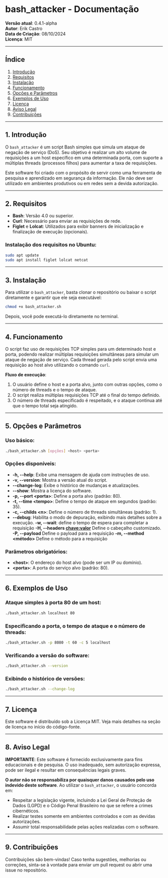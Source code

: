 # bash_attacker - Documentação

**Versão atual**: 0.4.1-alpha  
**Autor**: Erik Castro  
**Data de Criação**: 08/10/2024  
**Licença**: MIT

---

## Índice
1. [Introdução](#introdução)
2. [Requisitos](#requisitos)
3. [Instalação](#instalação)
4. [Funcionamento](#funcionamento)
5. [Opções e Parâmetros](#opções-e-parâmetros)
6. [Exemplos de Uso](#exemplos-de-uso)
7. [Licença](#licença)
8. [Aviso Legal](#aviso-legal)
9. [Contribuições](#contribuições)

---

## 1. Introdução

O `bash_attacker` é um script Bash simples que simula um ataque de negação de serviço (DoS). Seu objetivo é realizar um alto volume de requisições a um host específico em uma determinada porta, com suporte a múltiplas threads (processos filhos) para aumentar a taxa de requisições.

Este software foi criado com o propósito de servir como uma ferramenta de pesquisa e aprendizado em segurança da informação. Ele não deve ser utilizado em ambientes produtivos ou em redes sem a devida autorização.

---

## 2. Requisitos

- **Bash**: Versão 4.0 ou superior.
- **Curl**: Necessário para enviar as requisições de rede.
- **Figlet** e **Lolcat**: Utilizados para exibir banners de inicialização e finalização de execução (opcionais).

### Instalação dos requisitos no Ubuntu:

```bash
sudo apt update
sudo apt install figlet lolcat netcat
```

---

## 3. Instalação

Para utilizar o `bash_attacker`, basta clonar o repositório ou baixar o script diretamente e garantir que ele seja executável:

```bash
chmod +x bash_attacker.sh
```

Depois, você pode executá-lo diretamente no terminal.

---

## 4. Funcionamento

O script faz uso de requisições TCP simples para um determinado host e porta, podendo realizar múltiplas requisições simultâneas para simular um ataque de negação de serviço. Cada thread gerada pelo script envia uma requisição ao host alvo utilizando o comando `curl`.

**Fluxo de execução**:
1. O usuário define o host e a porta alvo, junto com outras opções, como o número de threads e o tempo de ataque.
2. O script realiza múltiplas requisições TCP até o final do tempo definido.
3. O número de threads especificado é respeitado, e o ataque continua até que o tempo total seja atingido.

---

## 5. Opções e Parâmetros

### Uso básico:

```bash
./bash_attacker.sh [opções] <host> <porta>
```

### Opções disponíveis:

- **-h, --help**: Exibe uma mensagem de ajuda com instruções de uso.
- **-v, --version**: Mostra a versão atual do script.
- **--change-log**: Exibe o histórico de mudanças e atualizações.
- **--show**: Mostra a licença do software.
- **-p, --port \<porta\>**: Define a porta alvo (padrão: 80).
- **-t, --time \<tempo\>**: Define o tempo de ataque em segundos (padrão: 35).
- **-c, --childs \<n\>**: Define o número de threads simultâneas (padrão: 1).
- **--debug**: Habilita o modo de depuração, exibindo mais detalhes sobre a execução.
**-w, --wait**: define o tempo de espera para completar a requisição
**-H, --headers <chave:valor>** Define o cabeçalho customizado.
**-P, --payload <payload>** Define o payload para a requisição
**-m, --method <método>** Define o método para a requisição

### Parâmetros obrigatórios:
- **\<host\>**: O endereço do host alvo (pode ser um IP ou domínio).
- **\<porta\>**: A porta do serviço alvo (padrão: 80).

---

## 6. Exemplos de Uso

### Ataque simples à porta 80 de um host:

```bash
./bash_attacker.sh localhost 80
```

### Especificando a porta, o tempo de ataque e o número de threads:

```bash
./bash_attacker.sh -p 8080 -t 60 -c 5 localhost
```

### Verificando a versão do software:

```bash
./bash_attacker.sh --version
```

### Exibindo o histórico de versões:

```bash
./bash_attacker.sh --change-log
```

---

## 7. Licença

Este software é distribuído sob a Licença MIT. Veja mais detalhes na seção de licença no início do código-fonte.

---

## 8. Aviso Legal

**IMPORTANTE**: Este software é fornecido exclusivamente para fins educacionais e de pesquisa. O uso inadequado, sem autorização expressa, pode ser ilegal e resultar em consequências legais graves.

**O autor não se responsabiliza por quaisquer danos causados pelo uso indevido deste software**. Ao utilizar o `bash_attacker`, o usuário concorda em:
- Respeitar a legislação vigente, incluindo a Lei Geral de Proteção de Dados (LGPD) e o Código Penal Brasileiro no que se refere a crimes cibernéticos.
- Realizar testes somente em ambientes controlados e com as devidas autorizações.
- Assumir total responsabilidade pelas ações realizadas com o software.

---

## 9. Contribuições

Contribuições são bem-vindas! Caso tenha sugestões, melhorias ou correções, sinta-se à vontade para enviar um pull request ou abrir uma issue no repositório.

